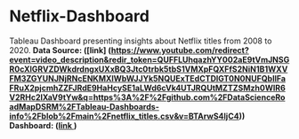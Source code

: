 # Netflix-Dashboard
Tableau Dashboard presenting insights about Netflix titles from 2008 to 2020.
<b> Data Source: ([link] (https://www.youtube.com/redirect?event=video_description&redir_token=QUFFLUhqazhYY002aE9tVmJNSGR0cXlGRVZDWkdrdngxUXxBQ3Jtc0trbk5tbS1VMXpFQXFfS2NiN1B1WXVFM3ZGYUNJNjRNcENKMXlWbWJJYk5NQUExTEdCTDlGT0N0NUFQbllFaFRuX2pjcmhZZFJRdE9HaHcySE1aLWd6cVk4UTJRQUtMZTZSMzh0WlR6V2RHc2lXaV9tYw&q=https%3A%2F%2Fgithub.com%2FDataScienceRoadMapDSRM%2FTableau-Dashboards-info%2Fblob%2Fmain%2Fnetflix_titles.csv&v=BTArwS4ljC4)) </b>
<b> Dashboard: ([link
](https://public.tableau.com/app/profile/taneisha.roberson/viz/Netflix2008-2020/Netflix))</b>
